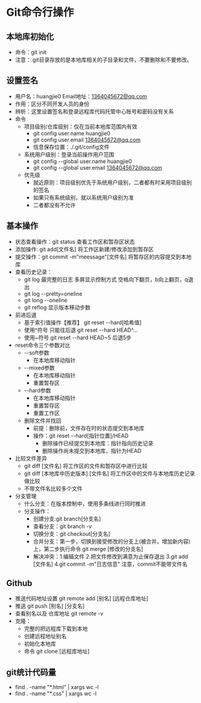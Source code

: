 # Git命令行操作
## 本地库初始化
- 命令：git init
- 注意：.git目录存放的是本地库相关的子目录和文件，不要删除和不要修改。
## 设置签名
- 用户名：huangjie0  Email地址：1364045672@qq.com
- 作用：区分不同开发人员的身份
- 辨析：这里设置签名和登录远程库代码托管中心账号和密码没有关系
- 命令
   - 项目级别/仓库级别：仅在当前本地库范围内有效
      - git config user.name huangjie0
      - git config user.email 1364045672@qq.com
      - 信息保存位置：./.git/config文件
   - 系统用户级别：登录当前操作用户范围
      - git config --global user.name huangjie0
      - git config --global user.email 1364045672@qq.com
   - 优先级
      - 就近原则：项目级别优先于系统用户级别，二者都有时采用项目级别的签名
      - 如果只有系统级别，就以系统用户级别为准
      - 二者都没有不允许
## 基本操作
- 状态查看操作：git status 查看工作区和暂存区状态
- 添加操作: git add[文件名] 将工作区新建/修改添加到暂存区
- 提交操作：git commit -m"meessage"[文件名] 将暂存区的内容提交到本地库
- 查看历史记录： 
   - git log 最完整的日志 多屏显示控制方式 空格向下翻页，b向上翻页，q退出
   - git log --pretty=oneline
   - git long --oneline
   - git reflog 显示版本移动步数
- 前进后退
   - 基于索引值操作【推荐】 git reset --hard[哈希值]
   - 使用^符号 只能往后退  git reset --hard HEAD^...
   - 使用~符号 git reset --hard HEAD~5 后退5步
- reset命令三个参数对比
   - --soft参数
      - 在本地库移动指针
   - --mixed参数
      - 在本地库移动指针
      - 重置暂存区
   - --hard参数
      - 在本地库移动指针
      - 重置暂存区
      - 重置工作区
   - 删除文件并找回
      - 前提：删除前，文件存在时的状态提交到本地库
      - 操作：git reset --hard[指针位置]/HEAD
         - 删除操作已经提交到本地库：指针指向历史记录
         - 删除操作尚未提交到本地库，指针为HEAD
- 比较文件差异
   - git diff [文件名] 将工作区的文件和暂存区中进行比较
   - git diff [本地库中历史版本] [文件名] 将工作区中的文件与本地库历史记录做比较
   - 不带文件名比较多个文件
 - 分支管理
   - 什么分支：在版本控制中，使用多条线进行同时推进
   - 分支操作：
      - 创建分支:git branch[分支名]
      - 查看分支：git branch -v
      - 切换分支：git checkout[分支名]
      - 合并分支：第一步，切换到接受修改的分支上(被合并，增加新内容)上，第二步执行命令 git merge [修改的分支名]
      - 解决冲突：1.编辑文件 2.把文件修改到满意为止保存退出 3.git add [文件名] 4.git commit -m"日志信息" 注意，commit不能带文件名
## Github
- 推送代码地址设置 git remote add [别名] [远程仓库地址]
- 推送 git push [别名] [分支名]
- 查看别名以及 仓库地址 git remote -v
- 克隆：
   - 完整的把远程库下载到本地
   - 创建远程地址别名
   - 初始化本地库
   - 命令 git clone [远程库地址]
## git统计代码量
- find . -name "*.html" | xargs wc -l
- find . -name "*.css" | xargs wc -l











































